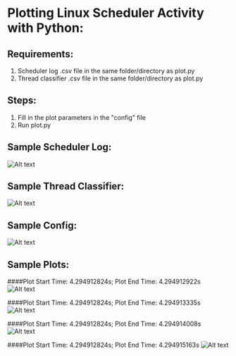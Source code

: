 Plotting Linux Scheduler Activity with Python:
=============================================

Requirements:
------------
1. Scheduler log .csv file in the same folder/directory as plot.py
2. Thread classifier .csv file in the same folder/directory as plot.py

Steps:
-----
1. Fill in the plot parameters in the "config" file
2. Run plot.py

Sample Scheduler Log:
--------------------
![Alt text](https://github.com/pranav-srinivas-kumar/activity-plotter/blob/master/screenshots/scheduler_log.png?raw=true "Scheduler Log")

Sample Thread Classifier:
------------------------
![Alt text](https://github.com/pranav-srinivas-kumar/activity-plotter/blob/master/screenshots/thread_classifier.png?raw=true "Thread Classifier")

Sample Config:
-------------
![Alt text](https://github.com/pranav-srinivas-kumar/activity-plotter/blob/master/screenshots/plot_config.png?raw=true "Plot Configuration")

Sample Plots:
------------
####Plot Start Time: 4.294912824s; Plot End Time: 4.294912922s
![Alt text](https://github.com/pranav-srinivas-kumar/activity-plotter/blob/master/screenshots/scheduler_plot_0.png?raw=true "Plot 0")

####Plot Start Time: 4.294912824s; Plot End Time: 4.294913335s
![Alt text](https://github.com/pranav-srinivas-kumar/activity-plotter/blob/master/screenshots/scheduler_plot_1.png?raw=true "Plot 1")

####Plot Start Time: 4.294912824s; Plot End Time: 4.294914008s
![Alt text](https://github.com/pranav-srinivas-kumar/activity-plotter/blob/master/screenshots/scheduler_plot_2.png?raw=true "Plot 2")

####Plot Start Time: 4.294912824s; Plot End Time: 4.294915163s
![Alt text](https://github.com/pranav-srinivas-kumar/activity-plotter/blob/master/screenshots/scheduler_plot_3.png?raw=true "Plot 3")


